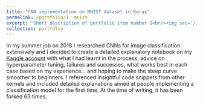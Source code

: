 ```yaml
---
title: "CNN implementation on MNIST dataset in Keras"
permalink: /portfolio/1. mnist
excerpt: "Short description of portfolio item number 1<br/><img src='/images/500x300.png'>"
collection: portfolio
---
```


In my summer job on 2018 I researched CNNs for image classification extensively and I decided to create a detailed explanatory notebook on my [Kaggle account](https://www.kaggle.com/anebzt/mnist-with-cnn-in-keras-detailed-explanation) with what I had learnt in the process, advice on hyperparameter tuning, failures and successes, what works best in each case based on my experience... and hoping to make the steep curve smoother to beginners. I referenced insightful code snippets from other kernels and included detailed explanations aimed at people implementing a classification model for the first time. At the time of writing, it has been forked 63 times. 


